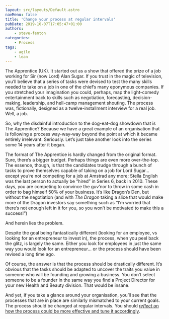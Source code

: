 ```yaml
---
layout: src/layouts/Default.astro
navMenu: false
title: 'Change your process at regular intervals'
pubDate: 2019-10-07T17:05:47+01:00
authors:
    - steve-fenton
categories:
    - Process
tags:
    - agile
    - lean
---
```


The Apprentice (UK). It started out as a show that offered the prize of a job working for Sir (now Lord) Alan Sugar. If you trust in the magic of television, you’ll believe that a series of tasks were devised to test the many skills needed to take on a job in one of the chief’s many eponymous companies. If you stretched your imagination you could, perhaps, map the light-comedy entertainment back to skills such as negotiation, forecasting, decision-making, leadership, and hell-camp management shouting. The process was, fictionally, designed as a twelve-installment interview for a real job. Well, a job.

So, why the disdainful introduction to the dog-eat-dog showdown that is The Apprentice? Because we have a great example of an organisation that is following a process way-way-way beyond the point at which it became entirely irrelevant. Seriously. Let’s just take another look into the series some 14 years after it began.

The format of The Apprentice is hardly changed from the original format. Sure, there’s a bigger budget. Perhaps things are even more over-the-top. The essence, though, is that the candidates trudge through a bunch of tasks to prove themselves capable of taking on a job for Lord Sugar… except you’re not competing for a job at Amstrad any more; Stella English was the last person to actually be “hired” in Series 6, back in 2010. These days, you are competing to convince the guv’nor to throw in some cash in order to bag himself 50% of your business. It’s like Dragon’s Den, but without the negotiation (and with *The Dragon* taking a slice that would make more of the Dragon investors say something such as “I’m worried that there’s not enough left in it for you, so you won’t be motivated to make this a success!”)

And herein lies the problem.

Despite the goal being fantastically different (looking for an employee, vs looking for an entrepreneur to invest in), the process, when you peel back the glitz, is largely the same. Either you look for employees in just the same way you would look for an entrepreneur… or the process should have been revised a long time ago.

Of course, the answer is that the process should be drastically different. It’s obvious that the tasks should be adapted to uncover the traits you value in someone who will be founding and growing a business. You don’t select someone to be a founder in the same way you find a Project Director for your new Health and Beauty division. That would be insane.

And yet, if you take a glance around your organisation, you’ll see that the processes that are in place are similarly mismatched to your current goals. The process should be changed at regular intervals. You should [*reflect* on how the process could be more effective and tune it accordingly](http://agilemanifesto.org/principles.html).